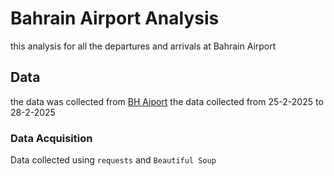 # Bahrain Airport Analysis
this analysis for all the departures and arrivals at Bahrain Airport 

## Data
the data was collected from [BH Aiport](www.bahrainairport.bh/)
the data collected from 25-2-2025 to 28-2-2025

### Data Acquisition 
Data collected using `requests` and `Beautiful Soup`
